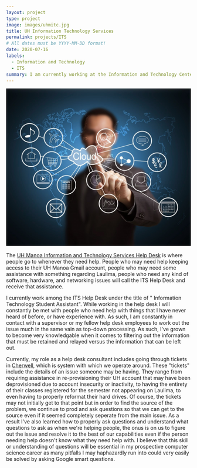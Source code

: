 ```yaml
---
layout: project
type: project
image: images/uhmitc.jpg
title: UH Information Technology Services
permalink: projects/ITS
# All dates must be YYYY-MM-DD format!
date: 2020-07-16
labels:
  - Information and Technology
  - ITS
summary: I am currently working at the Information and Technology Center on the campus of UH Manoa.
---
```



<img class="ui medium right floated rounded image" src="../images/ITS.jpg">

The [UH Manoa Information and Technology Services Help Desk](https://www.hawaii.edu/its/help-desk/) is where people go to whenever they need help. People who may need help keeping access to their UH Manoa Gmail account, people who may need some assistance with something regarding Laulima, people who need any kind of software, hardware, and networking issues will call the ITS Help Desk and receive that assistance. 

I currently work among the ITS Help Desk under the title of "	Information Technology Student Assistant". While working in the help desk I will constantly be met with people who need help with things that I have never heard of before, or have experience with. As such, I am constantly in contact with a supervisor or my fellow help desk employees to work out the issue much in the same vain as top-down processing. As such, I've grown to become very knowledgable when it comes to filtering out the information that must be retained and relayed versus the information that can be left out. 

Currently, my role as a help desk consultant includes going through tickets in [Cherwell](https://www.cherwell.com), which is system with which we operate around. These "tickets" include the details of an issue someone may be having. They range from requiring assistance in re-provisioning their UH account that may have been deprovisioned due to account insecurity or inactivity, to having the entirety of their classes registered for the semester not appearing on Laulima, to even having to properly reformat their hard drives. Of course, the tickets may not initially get to that point but in order to find the source of the problem, we continue to prod and ask questions so that we can get to the source even if it seemed completely seperate from the main issue. As a result I've also learned how to properly ask questions and understand what questions to ask as when we're helping people, the onus is on us to figure out the issue and resolve it to the best of our capabilities even if the person needing help doesn't know what they need help with. I believe that this skill or understanding of questions will be essential in my prospective computer science career as many pitfalls I may haphazardly run into could very easily be solved by asking Google smart questions.
